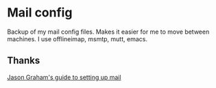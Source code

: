 # Mail config

Backup of my mail config files. Makes it easier for me to move between
machines. I use offlineimap, msmtp, mutt, emacs.

## Thanks

[Jason Graham's guide to setting up mail](http://jason.the-graham.com/2011/01/10/email_with_mutt_offlineimap_imapfilter_msmtp_archivemail/)
